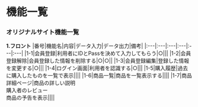 # 機能一覧
### オリジナルサイト機能一覧
**1.フロント**
|番号|機能名|内容|データ入力|データ出力|備考|
|:---|:---|:---|:---|:---|:---|
|1-1|会員登録|利用者にIDとPassを決めて入力してもらう|○|||
|1-2|会員登録解除|会員登録した情報を削除する|○|○||
|1-3|会員登録編集|登録した情報を変更する|○|||
|1-4|ログイン画面|利用者を認識する|○|||
|1-5|購入履歴|過去に購入したものを一覧で表示||||
|1-6|商品一覧|商品を一覧表示する||||
|1-7|商品詳細ページ|商品の詳しい説明<br>購入者のレビュー<br>商品の予告を表示||||


